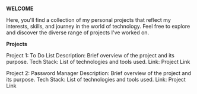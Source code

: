 **WELCOME**

Here, you'll find a collection of my personal projects that reflect my interests, skills, and journey in the world of technology. Feel free to explore and discover the diverse range of projects I've worked on.

**Projects**

Project 1: To Do List
Description: Brief overview of the project and its purpose.
Tech Stack: List of technologies and tools used.
Link: Project Link

Project 2: Password Manager
Description: Brief overview of the project and its purpose.
Tech Stack: List of technologies and tools used.
Link: Project Link
